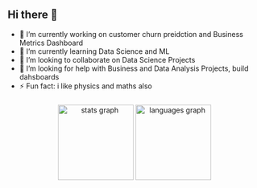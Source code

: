 ## Hi there 👋

<!--
**samovigny/samovigny** is a ✨ _special_ ✨ repository because its `README.md` (this file) appears on your GitHub profile.

Here are some ideas to get you started:

-->

- 🔭 I’m currently working on customer churn preidction and Business Metrics Dashboard
- 🌱 I’m currently learning Data Science and ML 
- 👯 I’m looking to collaborate on Data Science Projects
- 🤔 I’m looking for help with Business and Data Analysis Projects, build dahsboards
- ⚡ Fun fact: i like physics and maths also

### 
<div align="center">
  <img src="https://github-readme-stats.vercel.app/api?username=samovigny&hide_title=false&hide_rank=false&show_icons=true&include_all_commits=true&count_private=true&disable_animations=false&theme=dracula&locale=en&hide_border=false&order=1" height="150" alt="stats graph"  />
  <img src="https://github-readme-stats.vercel.app/api/top-langs?username=samovigny&locale=en&hide_title=false&layout=compact&card_width=320&langs_count=5&theme=dracula&hide_border=false&order=2" height="150" alt="languages graph"  />
</div>
